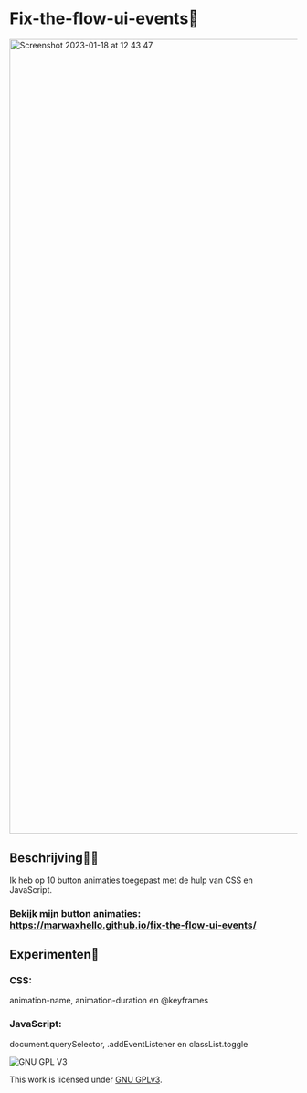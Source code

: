 # Fix-the-flow-ui-events🌟

<img width="1392" alt="Screenshot 2023-01-18 at 12 43 47" src="https://user-images.githubusercontent.com/112861555/213163086-064c387b-d74d-48b3-aede-0296340ce009.png">


## Beschrijving✍🏻
Ik heb op 10 button animaties toegepast met de hulp van CSS en JavaScript.
### Bekijk mijn button animaties: https://marwaxhello.github.io/fix-the-flow-ui-events/

## Experimenten🧪
### CSS:

animation-name, animation-duration en @keyframes

### JavaScript:

document.querySelector, .addEventListener en classList.toggle

![GNU GPL V3](https://www.gnu.org/graphics/gplv3-127x51.png)

This work is licensed under [GNU GPLv3](./LICENSE).
